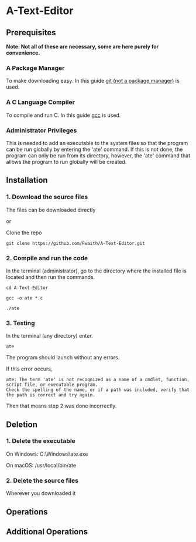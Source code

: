 # A-Text-Editor

## Prerequisites
**Note: Not all of these are necessary, some are here purely for convenience.**
### A Package Manager
To make downloading easy. In this guide [git (not a package manager)](https://github.com/git-guides/install-git) is used.
### A C Language Compiler
To compile and run C. In this guide [gcc](https://gcc.gnu.org/install/) is used.
### Administrator Privileges
This is needed to add an executable to the system files so that the program can be run globally by entering the 'ate' command. If this is not done, the program can only be run from its directory, however, the 'ate' command that allows the program to run globally will be created.

## Installation
### 1. Download the source files
The files can be downloaded directly

or

Clone the repo
```
git clone https://github.com/Fwaith/A-Text-Editor.git
```
### 2. Compile and run the code
In the terminal (administrator), go to the directory where the installed file is located and then run the commands.
```
cd A-Text-Editor
```
```
gcc -o ate *.c
```
```
./ate
```
### 3. Testing
In the terminal (any directory) enter.
```
ate
```
The program should launch without any errors.

If this error occurs,

```
ate: The term 'ate' is not recognized as a name of a cmdlet, function, script file, or executable program.
Check the spelling of the name, or if a path was included, verify that the path is correct and try again.
```

Then that means step 2 was done incorrectly.

## Deletion

### 1. Delete the executable
On Windows: C:\\Windows\\ate.exe

On macOS: /usr/local/bin/ate
### 2. Delete the source files
Wherever you downloaded it

## Operations

## Additional Operations
